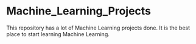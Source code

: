 # Machine_Learning_Projects
This repository has a lot of Machine Learning projects done. It is the best place to start learning Machine Learning.
